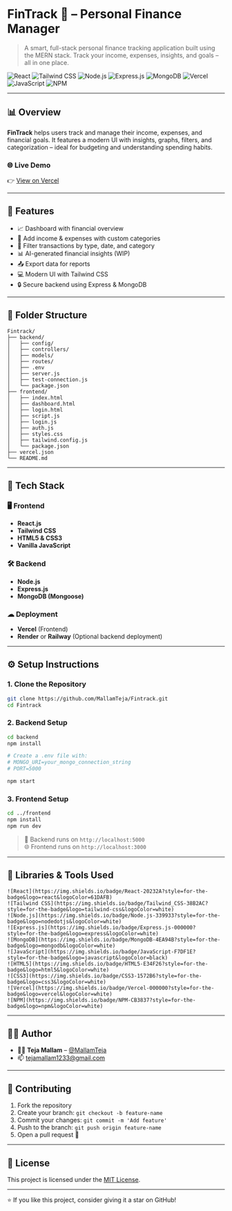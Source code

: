 # FinTrack 💸 – Personal Finance Manager

> A smart, full-stack personal finance tracking application built using the MERN stack. Track your income, expenses, insights, and goals – all in one place.

![React](https://img.shields.io/badge/React-20232A?style=for-the-badge&logo=react&logoColor=61DAFB)
![Tailwind CSS](https://img.shields.io/badge/Tailwind_CSS-38B2AC?style=for-the-badge&logo=tailwind-css&logoColor=white)
![Node.js](https://img.shields.io/badge/Node.js-339933?style=for-the-badge&logo=nodedotjs&logoColor=white)
![Express.js](https://img.shields.io/badge/Express.js-000000?style=for-the-badge&logo=express&logoColor=white)
![MongoDB](https://img.shields.io/badge/MongoDB-4EA94B?style=for-the-badge&logo=mongodb&logoColor=white)
![Vercel](https://img.shields.io/badge/Vercel-000000?style=for-the-badge&logo=vercel&logoColor=white)
![JavaScript](https://img.shields.io/badge/JavaScript-F7DF1E?style=for-the-badge&logo=javascript&logoColor=black)
![NPM](https://img.shields.io/badge/NPM-CB3837?style=for-the-badge&logo=npm&logoColor=white)

---

## 📊 Overview

**FinTrack** helps users track and manage their income, expenses, and financial goals. It features a modern UI with insights, graphs, filters, and categorization – ideal for budgeting and understanding spending habits.

### 🌐 Live Demo

👉 [View on Vercel](https://fintrack-five-pink.vercel.app)

---

## 🚀 Features

- 📈 Dashboard with financial overview
- 💸 Add income & expenses with custom categories
- 📅 Filter transactions by type, date, and category
- 📊 AI-generated financial insights (WIP)
- 📤 Export data for reports
- 💻 Modern UI with Tailwind CSS
- 🔒 Secure backend using Express & MongoDB

---

## 📂 Folder Structure

```
Fintrack/
├── backend/
│   ├── config/
│   ├── controllers/
│   ├── models/
│   ├── routes/
│   ├── .env
│   ├── server.js
│   ├── test-connection.js
│   └── package.json
├── frontend/
│   ├── index.html
│   ├── dashboard.html
│   ├── login.html
│   ├── script.js
│   ├── login.js
│   ├── auth.js
│   ├── styles.css
│   ├── tailwind.config.js
│   └── package.json
├── vercel.json
└── README.md
```

---

## 🧰 Tech Stack

### 🖥️ Frontend
- **React.js**
- **Tailwind CSS**
- **HTML5 & CSS3**
- **Vanilla JavaScript**

### 🛠 Backend
- **Node.js**
- **Express.js**
- **MongoDB (Mongoose)**

### ☁ Deployment
- **Vercel** (Frontend)
- **Render** or **Railway** (Optional backend deployment)

---

## ⚙️ Setup Instructions

### 1. Clone the Repository
```bash
git clone https://github.com/MallamTeja/Fintrack.git
cd Fintrack
```

### 2. Backend Setup
```bash
cd backend
npm install

# Create a .env file with:
# MONGO_URI=your_mongo_connection_string
# PORT=5000

npm start
```

### 3. Frontend Setup
```bash
cd ../frontend
npm install
npm run dev
```

> 🔄 Backend runs on `http://localhost:5000`  
> 🌐 Frontend runs on `http://localhost:3000`

---

## 📌 Libraries & Tools Used

```
![React](https://img.shields.io/badge/React-20232A?style=for-the-badge&logo=react&logoColor=61DAFB)
![Tailwind CSS](https://img.shields.io/badge/Tailwind_CSS-38B2AC?style=for-the-badge&logo=tailwind-css&logoColor=white)
![Node.js](https://img.shields.io/badge/Node.js-339933?style=for-the-badge&logo=nodedotjs&logoColor=white)
![Express.js](https://img.shields.io/badge/Express.js-000000?style=for-the-badge&logo=express&logoColor=white)
![MongoDB](https://img.shields.io/badge/MongoDB-4EA94B?style=for-the-badge&logo=mongodb&logoColor=white)
![JavaScript](https://img.shields.io/badge/JavaScript-F7DF1E?style=for-the-badge&logo=javascript&logoColor=black)
![HTML5](https://img.shields.io/badge/HTML5-E34F26?style=for-the-badge&logo=html5&logoColor=white)
![CSS3](https://img.shields.io/badge/CSS3-1572B6?style=for-the-badge&logo=css3&logoColor=white)
![Vercel](https://img.shields.io/badge/Vercel-000000?style=for-the-badge&logo=vercel&logoColor=white)
![NPM](https://img.shields.io/badge/NPM-CB3837?style=for-the-badge&logo=npm&logoColor=white)
```

---

## 🧑‍💻 Author

- 👨‍💻 **Teja Mallam** – [@MallamTeja](https://github.com/MallamTeja)
- 📫 tejamallam1233@gmail.com

---

## 🤝 Contributing

1. Fork the repository
2. Create your branch: `git checkout -b feature-name`
3. Commit your changes: `git commit -m 'Add feature'`
4. Push to the branch: `git push origin feature-name`
5. Open a pull request 🎉

---

## 📄 License

This project is licensed under the [MIT License](LICENSE).

---

⭐ If you like this project, consider giving it a star on GitHub!
